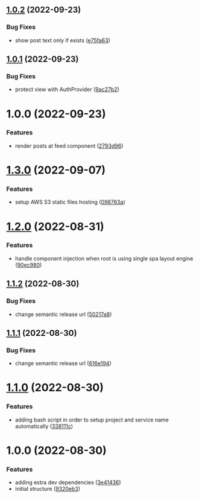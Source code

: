 ## [1.0.2](https://github.com/Insta-Graph/micro-frontend-feed/compare/v1.0.1...v1.0.2) (2022-09-23)


### Bug Fixes

* show post text only if exists ([e75fa63](https://github.com/Insta-Graph/micro-frontend-feed/commit/e75fa63815bddedcce2812ea68c9f383e1fd6754))

## [1.0.1](https://github.com/Insta-Graph/micro-frontend-feed/compare/v1.0.0...v1.0.1) (2022-09-23)


### Bug Fixes

* protect view with AuthProvider ([9ac27b2](https://github.com/Insta-Graph/micro-frontend-feed/commit/9ac27b27fe99eee36ba04d1d5a695c73d923d1bb))

# 1.0.0 (2022-09-23)


### Features

* render posts at feed component ([2793d96](https://github.com/Insta-Graph/micro-frontend-feed/commit/2793d96a83e1a7f01a0128c32538d83b0bb51e33))

# [1.3.0](https://github.com/edwardramirez31/micro-frontend-template/compare/v1.2.0...v1.3.0) (2022-09-07)


### Features

* setup AWS S3 static files hosting ([098763a](https://github.com/edwardramirez31/micro-frontend-template/commit/098763a4a271fab57165b9200ff5bc46848de1ca))

# [1.2.0](https://github.com/edwardramirez31/micro-frontend-template/compare/v1.1.2...v1.2.0) (2022-08-31)


### Features

* handle component injection when root is using single spa layout engine ([90ec980](https://github.com/edwardramirez31/micro-frontend-template/commit/90ec980fcfec2ccd150a02db933183f456e349a0))

## [1.1.2](https://github.com/edwardramirez31/micro-frontend-template/compare/v1.1.1...v1.1.2) (2022-08-30)


### Bug Fixes

* change semantic release url ([50217a8](https://github.com/edwardramirez31/micro-frontend-template/commit/50217a826e1efdfba0006ca0a31b913f787d1340))

## [1.1.1](https://github.com/edwardramirez31/micro-frontend-template/compare/v1.1.0...v1.1.1) (2022-08-30)


### Bug Fixes

* change semantic release url ([616e194](https://github.com/edwardramirez31/micro-frontend-template/commit/616e1949b0a68b217de5e9b894f0c6a4865c577f))

# [1.1.0](https://github.com/edwardramirez31/micro-frontend-template/compare/v1.0.0...v1.1.0) (2022-08-30)


### Features

* adding bash script in order to setup project and service name automatically ([338111c](https://github.com/edwardramirez31/micro-frontend-template/commit/338111cb74294df5a2efb707fed0fd952328a801))

# 1.0.0 (2022-08-30)


### Features

* adding extra dev dependencies ([3e41436](https://github.com/edwardramirez31/micro-frontend-template/commit/3e4143616e4c81c6907ed78c8b747b953056b07f))
* initial structure ([9320eb3](https://github.com/edwardramirez31/micro-frontend-template/commit/9320eb3453c27c62203ee3c3bc4f61156ac54932))
